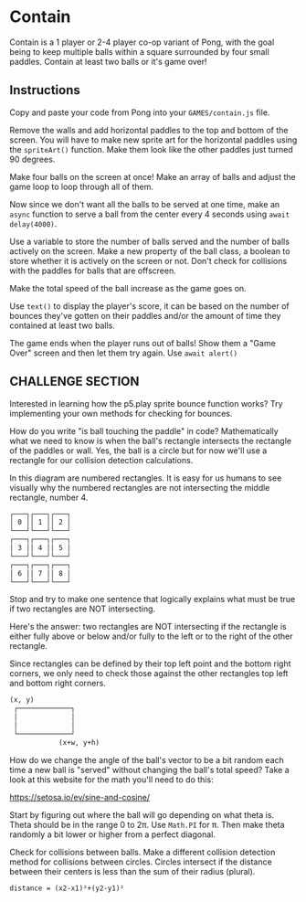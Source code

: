 # Contain

Contain is a 1 player or 2-4 player co-op variant of Pong, with the goal being to keep multiple balls within a square surrounded by four small paddles. Contain at least two balls or it's game over!

## Instructions

Copy and paste your code from Pong into your `GAMES/contain.js` file.

Remove the walls and add horizontal paddles to the top and bottom of the screen. You will have to make new sprite art for the horizontal paddles using the `spriteArt()` function. Make them look like the other paddles just turned 90 degrees.

Make four balls on the screen at once! Make an array of balls and adjust the game loop to loop through all of them.

Now since we don't want all the balls to be served at one time, make an `async` function to serve a ball from the center every 4 seconds using `await delay(4000)`.

Use a variable to store the number of balls served and the number of balls actively on the screen. Make a new property of the ball class, a boolean to store whether it is actively on the screen or not. Don't check for collisions with the paddles for balls that are offscreen.

Make the total speed of the ball increase as the game goes on.

Use `text()` to display the player's score, it can be based on the number of bounces they've gotten on their paddles and/or the amount of time they contained at least two balls.

The game ends when the player runs out of balls! Show them a "Game Over" screen and then let them try again. Use `await alert()`

## CHALLENGE SECTION

Interested in learning how the p5.play sprite bounce function works? Try implementing your own methods for checking for bounces.

How do you write "is ball touching the paddle" in code? Mathematically what we need to know is when the ball's rectangle intersects the rectangle of the paddles or wall. Yes, the ball is a circle but for now we'll use a rectangle for our collision detection calculations.

In this diagram are numbered rectangles. It is easy for us humans to see visually why the numbered rectangles are not intersecting the middle rectangle, number 4.

```txt
┌───┐┌───┐┌───┐
│ 0 ││ 1 ││ 2 │
└───┘└───┘└───┘
┌───┐┌───┐┌───┐
│ 3 ││ 4 ││ 5 │
└───┘└───┘└───┘
┌───┐┌───┐┌───┐
│ 6 ││ 7 ││ 8 │
└───┘└───┘└───┘
```

Stop and try to make one sentence that logically explains what must be true if two rectangles are NOT intersecting.

Here's the answer: two rectangles are NOT intersecting if the rectangle is either fully above or below and/or fully to the left or to the right of the other rectangle.

Since rectangles can be defined by their top left point and the bottom right corners, we only need to check those against the other rectangles top left and bottom right corners.

```txt
(x, y)
 ┌─────────────┐
 │             │
 │             │
 └─────────────┘
            (x+w, y+h)
```

How do we change the angle of the ball's vector to be a bit random each time a new ball is "served" without changing the ball's total speed? Take a look at this website for the math you'll need to do this:

<https://setosa.io/ev/sine-and-cosine/>

Start by figuring out where the ball will go depending on what theta is. Theta should be in the range 0 to 2π. Use `Math.PI` for π. Then make theta randomly a bit lower or higher from a perfect diagonal.

Check for collisions between balls. Make a different collision detection method for collisions between circles. Circles intersect if the distance between their centers is less than the sum of their radius (plural).

```
distance = (x2-x1)²+(y2-y1)²
```
